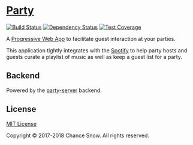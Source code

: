 # [Party](http://chancesnow.me/party)

[![Build Status](https://travis-ci.org/chances/party.svg)](https://travis-ci.org/chances/party)
[![Dependency Status](https://david-dm.org/chances/party.svg)](https://david-dm.org/chances/party)
[![Test Coverage](https://img.shields.io/codecov/c/github/chances/party/master.svg)](https://codecov.io/gh/chances/party/branch/master)

A [Progressive Web App](https://developers.google.com/web/progressive-web-apps/) to facilitate guest interaction at your parties.

This application tightly integrates with the [Spotify](https://developer.spotify.com/web-api/) to help party hosts and guests curate a playlist of music as well as keep a guest list for a party.

## Backend

Powered by the [party-server](https://github.com/chances/party-server) backend.

## License

[MIT License](http://opensource.org/licenses/MIT)

Copyright &copy; 2017-2018 Chance Snow. All rights reserved.
